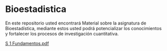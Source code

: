 # Bioestadistica
En este repositorio usted encontrará Material sobre la asignatura de Bioestadística, mediante estos usted podrá potencializar los conocimientos y fortalecer los procesos de investigación cuantitativa.


[S 1 Fundamentos.pdf](https://github.com/Hen1985/Bioestadistica/files/4103652/S.1.Fundamentos.pdf)


